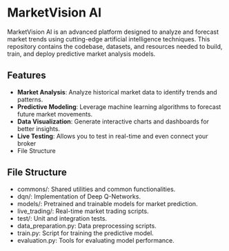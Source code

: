 # MarketVision AI

MarketVision AI is an advanced platform designed to analyze and forecast market trends using cutting-edge artificial intelligence techniques. This repository contains the codebase, datasets, and resources needed to build, train, and deploy predictive market analysis models.

## Features

- **Market Analysis**: Analyze historical market data to identify trends and patterns.
- **Predictive Modeling**: Leverage machine learning algorithms to forecast future market movements.
- **Data Visualization**: Generate interactive charts and dashboards for better insights.
- **Live Testing**: Allows you to test in real-time and even connect your broker
- File Structure
## File Structure
- commons/: Shared utilities and common functionalities.
- dqn/: Implementation of Deep Q-Networks.
- models/: Pretrained and trainable models for market prediction.
- live_trading/: Real-time market trading scripts.
- test/: Unit and integration tests.
- data_preparation.py: Data preprocessing scripts.
- train.py: Script for training the predictive model.
- evaluation.py: Tools for evaluating model performance.





